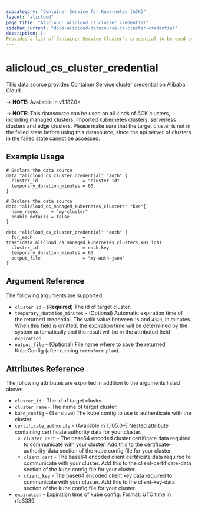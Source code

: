 ```yaml
---
subcategory: "Container Service for Kubernetes (ACK)"
layout: "alicloud"
page_title: "Alicloud: alicloud_cs_cluster_credential"
sidebar_current: "docs-alicloud-datasource-cs-cluster-credential"
description: |-
Provides a list of Container Service Cluster's credential to be used by the alicloud_cs_cluster_credential resource.
---
```


# alicloud\_cs\_cluster\_credential

This data source provides Container Service cluster credential on Alibaba Cloud.

-> **NOTE:** Available in v1.187.0+

-> **NOTE:** This datasource can be used on all kinds of ACK clusters, including managed clusters, imported kubernetes clusters, serverless clusters and edge clusters. Please make sure that the target cluster is not in the failed state before using this datasource, since the api server of clusters in the failed state cannot be accessed.

## Example Usage

```
# Declare the data source
data "alicloud_cs_cluster_credential" "auth" {
  cluster_id                 = "cluster-id"
  temporary_duration_minutes = 60
}
```

```
# Declare the data source
data "alicloud_cs_managed_kubernetes_clusters" "k8s"{
  name_regex     = "my-cluster"
  enable_details = false
}

data "alicloud_cs_cluster_credential" "auth" {
  for_each                   = toset(data.alicloud_cs_managed_kubernetes_clusters.k8s.ids)
  cluster_id                 = each.key
  temporary_duration_minutes = 60
  output_file                = "my-auth-json"
}
```

## Argument Reference

The following arguments are supported:

* `cluster_id` - (**Required**) The id of target cluster.
* `temporary_duration_minutes` - (Optional) Automatic expiration time of the returned credential. The valid value between `15` and `4320`, in minutes. When this field is omitted, the expiration time will be determined by the system automatically and the result will be in the attributed field `expiration`.
* `output_file` - (Optional) File name where to save the returned KubeConfig (after running `terraform plan`).

## Attributes Reference

The following attributes are exported in addition to the arguments listed above:

* `cluster_id` - The id of target cluster.
* `cluster_name` - The name of target cluster.
* `kube_config` - (Sensitive) The kube config to use to authenticate with the cluster.
* `certificate_authority` - (Available in 1.105.0+) Nested attribute containing certificate authority data for your cluster.
  * `cluster_cert` - The base64 encoded cluster certificate data required to communicate with your cluster. Add this to the certificate-authority-data section of the kube config file for your cluster.
  * `client_cert` - The base64 encoded client certificate data required to communicate with your cluster. Add this to the client-certificate-data section of the kube config file for your cluster.
  * `client_key` - The base64 encoded client key data required to communicate with your cluster. Add this to the client-key-data section of the kube config file for your cluster.
* `expiration` - Expiration time of kube config. Format: UTC time in rfc3339.
